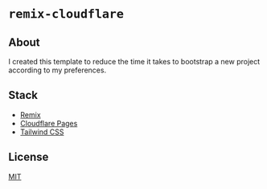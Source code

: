 # `remix-cloudflare`

<!-- [![CI status](https://github.com/samialdury/remix-cloudflare/actions/workflows/ci.yml/badge.svg)](https://github.com/samialdury/remix-cloudflare/actions/workflows/ci.yml)
[![license](https://img.shields.io/github/license/samialdury/remix-cloudflare)](LICENSE) -->

## About

I created this template to reduce the time it takes to bootstrap a new project according to my preferences.

## Stack

-   [Remix](https://remix.run)
-   [Cloudflare Pages](https://pages.cloudflare.com)
-   [Tailwind CSS](https://tailwindcss.com)

## License

[MIT](LICENSE)
